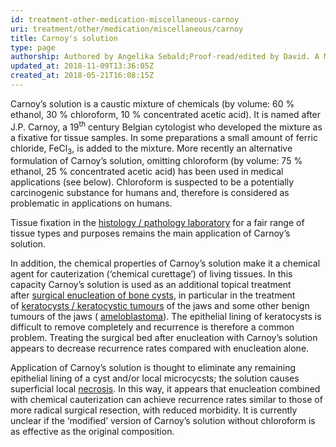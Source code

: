 ```yaml
---
id: treatment-other-medication-miscellaneous-carnoy
uri: treatment/other/medication/miscellaneous/carnoy
title: Carnoy's solution
type: page
authorship: Authored by Angelika Sebald;Proof-read/edited by David. A Mitchell
updated_at: 2018-11-09T13:36:05Z
created_at: 2018-05-21T16:08:15Z
---
```


<p>Carnoy’s solution is a caustic mixture of chemicals (by volume:
    60 % ethanol, 30 % chloroform, 10 % concentrated acetic acid).
    It is named after J.P. Carnoy, a 19<sup>th</sup> century
    Belgian cytologist who developed the mixture as a fixative
    for tissue samples. In some preparations a small amount of
    ferric chloride, FeCl<sub>3</sub>, is added to the mixture.
    More recently an alternative formulation of Carnoy’s solution,
    omitting chloroform (by volume: 75 % ethanol, 25 % concentrated
    acetic acid) has been used in medical applications (see below).
    Chloroform is suspected to be a potentially carcinogenic
    substance for humans and, therefore is considered as problematic
    in applications on humans.</p>
<p>Tissue fixation in the <a href="/diagnosis/tests/biopsy/detailed">histology / pathology laboratory</a>    for a fair range of tissue types and purposes remains the
    main application of Carnoy’s solution.</p>
<p>In addition, the chemical properties of Carnoy’s solution make
    it a chemical agent for cauterization (‘chemical curettage’)
    of living tissues. In this capacity Carnoy’s solution is
    used as an additional topical treatment after <a href="/treatment/surgery/cyst/more-info">surgical enucleation of bone cysts</a>,
    in particular in the treatment of <a href="/diagnosis/a-z/cyst/more-info">keratocysts / keratocystic tumours</a>    of the jaws and some other benign tumours of the jaws (
    <a href="/diagnosis/a-z/bone-lesion/more-info">ameloblastoma</a>). The epithelial lining of keratocysts
        is difficult to remove completely and recurrence is therefore
        a common problem. Treating the surgical bed after enucleation
        with Carnoy’s solution appears to decrease recurrence
        rates compared with enucleation alone.</p>
<p>Application of Carnoy’s solution is thought to eliminate any
    remaining epithelial lining of a cyst and/or local microcycsts;
    the solution causes superficial local <a href="/diagnosis/a-z/necrosis">necrosis</a>.
    In this way, it appears that enucleation combined with chemical
    cauterization can achieve recurrence rates similar to those
    of more radical surgical resection, with reduced morbidity.
    It is currently unclear if the ‘modified’ version of Carnoy’s
    solution without chloroform is as effective as the original
    composition.</p>

